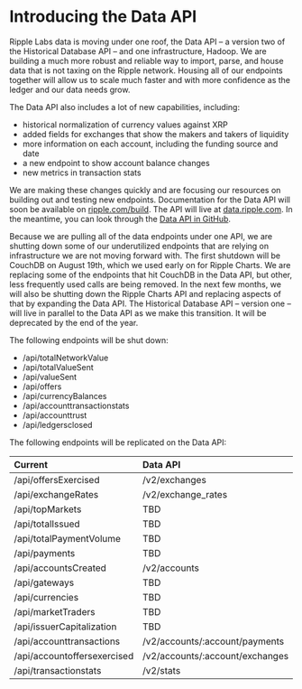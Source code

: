 # Introducing the Data API

Ripple Labs data is moving under one roof, the Data API – a version two of the Historical Database API – and one infrastructure, Hadoop. We are building a much more robust and reliable way to import, parse, and house data that is not taxing on the Ripple network. Housing all of our endpoints together will allow us to scale much faster and with more confidence as the ledger and our data needs grow.

The Data API also includes a lot of new capabilities, including:

-   historical normalization of currency values against XRP
-   added fields for exchanges that show the makers and takers of liquidity
-   more information on each account, including the funding source and date
-   a new endpoint to show account balance changes
-   new metrics in transaction stats

We are making these changes quickly and are focusing our resources on building out and testing new endpoints. Documentation for the Data API will soon be available on [ripple.com/build](http://ripple.com/build). The API will live at [data.ripple.com](http://data.ripple.com). In the meantime, you can look through the [Data API in GitHub](https://github.com/ripple/rippled-historical-database/blob/develop/README.md).

Because we are pulling all of the data endpoints under one API, we are shutting down some of our underutilized endpoints that are relying on infrastructure we are not moving forward with. The first shutdown will be CouchDB on August 19th, which we used early on for Ripple Charts. We are replacing some of the endpoints that hit CouchDB in the Data API, but other, less frequently used calls are being removed. In the next few months, we will also be shutting down the Ripple Charts API and replacing aspects of that by expanding the Data API. The Historical Database API – version one – will live in parallel to the Data API as we make this transition. It will be deprecated by the end of the year.

The following endpoints will be shut down:

- /api/totalNetworkValue       
- /api/totalValueSent          
- /api/valueSent               
- /api/offers                  
- /api/currencyBalances        
- /api/accounttransactionstats
- /api/accounttrust            
- /api/ledgersclosed           


The following endpoints will be replicated on the Data API:

| Current                     | Data API                        |
|:----------------------------|:--------------------------------|
| /api/offersExercised        | /v2/exchanges                   |
| /api/exchangeRates          | /v2/exchange_rates              |
| /api/topMarkets             | TBD                             |
| /api/totalIssued            | TBD                             |
| /api/totalPaymentVolume     | TBD                             |
| /api/payments               | TBD                             |
| /api/accountsCreated        | /v2/accounts                    |
| /api/gateways               | TBD                             |
| /api/currencies             | TBD                             |
| /api/marketTraders          | TBD                             |
| /api/issuerCapitalization   | TBD                             |
| /api/accounttransactions    | /v2/accounts/:account/payments  |
| /api/accountoffersexercised | /v2/accounts/:account/exchanges |
| /api/transactionstats       | /v2/stats                       |